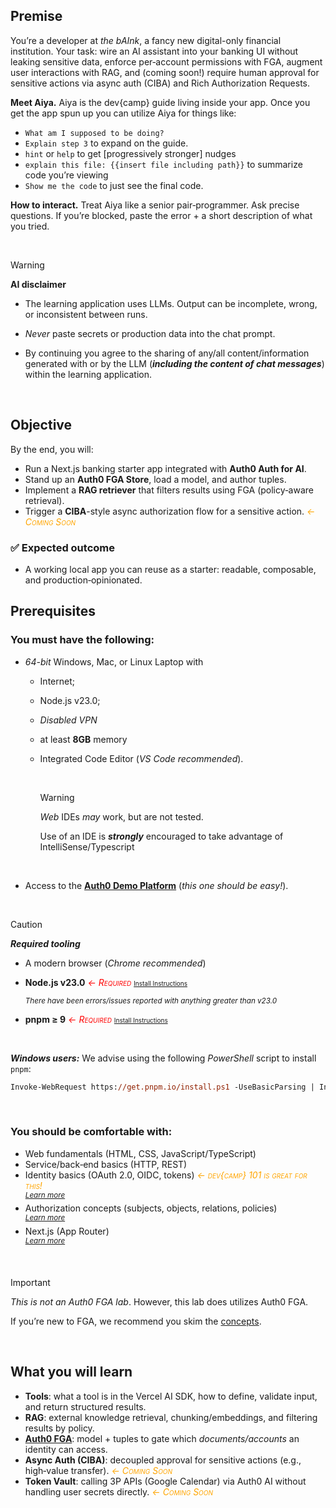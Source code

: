 ## Premise
You’re a developer at *the bAInk*, a fancy new digital-only financial institution. Your task: wire an AI assistant into your banking UI without leaking sensitive data, enforce per‑account permissions with FGA, augment user interactions with RAG, and (coming soon!) require human approval for sensitive actions via async auth (CIBA) and Rich Authorization Requests.

**Meet Aiya.** Aiya is the dev{camp} guide living inside your app. Once you get the app spun up you can utilize Aiya for things like:

* `What am I supposed to be doing?`
* `Explain step 3` to expand on the guide.
* `hint` or `help` to get [progressively stronger] nudges
* `explain this file: {{insert file including path}}` to summarize code you’re viewing
* `Show me the code` to just see the final code.

**How to interact.** Treat Aiya like a senior pair‑programmer. Ask precise questions. If you’re blocked, paste the error + a short description of what you tried.

<br>

> [!WARNING]
> **AI disclaimer**
>
> - The learning application uses LLMs. Output can be incomplete, wrong, or inconsistent between runs.
>
> - *Never* paste secrets or production data into the chat prompt.
>
> - By continuing you agree to the sharing of any/all content/information generated with or by the LLM (***including the content of chat messages***) within the learning application.

<br>

## Objective

By the end, you will:

- Run a Next.js banking starter app integrated with **Auth0 Auth for AI**.
- Stand up an **Auth0 FGA Store**, load a model, and author tuples.
- Implement a **RAG retriever** that filters results using FGA (policy‑aware retrieval).
- Trigger a **CIBA**-style async authorization flow for a sensitive action. *<span style='color: orange; font-variant: small-caps'>← Coming Soon</span>*

### ✅ Expected outcome
- A working local app you can reuse as a starter: readable, composable, and production‑opinionated.

## Prerequisites

### You must have the following:
  - *64-bit* Windows, Mac, or Linux Laptop with
    - Internet;
    - Node.js v23.0;
    - *Disabled VPN*
    - at least **8GB** memory
    - Integrated Code Editor (*VS Code recommended*).

      <br>
      
      > [!WARNING]
      > *Web* IDEs *may* work, but are not tested.
      >
      > Use of an IDE is ***strongly*** encouraged to take advantage of IntelliSense/Typescript

      <br>
      
  - Access to the [**Auth0 Demo Platform**](https://demo.okta.com) (*this one should be easy!*).

<br>

  > [!CAUTION]
  > ***Required tooling***
  >
  > * A modern browser (*Chrome recommended*)
  > * **Node.js v23.0** *<span style='color: red; font-variant: small-caps'>← Required</span>* <span style='font-size: 10px; font-variant: small=caps'>[Install Instructions](https://nodejs.org/en/download/)</span>
  >
  >    <sup>*There have been errors/issues reported with anything greater than v23.0*</sup>
  > * **pnpm ≥ 9** *<span style='color: red; font-variant: small-caps'>← Required</span>* <span style='font-size: 10px; font-variant: small=caps'>[Install Instructions](https://pnpm.io/installation)</span>
  >
  > <br>
  >
  > ***Windows users:*** We advise using the following *PowerShell* script to install `pnpm`:
  >   ```ps
  >   Invoke-WebRequest https://get.pnpm.io/install.ps1 -UseBasicParsing | Invoke-Expression
  >   ```

<br>

### You should be comfortable with:

- Web fundamentals (HTML, CSS, JavaScript/TypeScript)
- Service/back‑end basics (HTTP, REST)
- Identity basics (OAuth 2.0, OIDC, tokens) *<span style='color: orange; font-variant: small-caps'>← dev{camp} 101 is great for this!</span>*
  <br><sup>[_Learn more_](https://auth0.com/docs/get-started/identity-fundamentals/introduction-to-auth0)</sup>
- Authorization concepts (subjects, objects, relations, policies)
  <br><sup>[_Learn more_](https://openfga.dev/docs/authorization-concepts)</sup>
- Next.js (App Router)
  <br><sup>[_Learn more_](https://nextjs.org/docs)</sup>

<br>

> [!IMPORTANT]
>
> *This is not an Auth0 FGA lab*. However, this lab does utilizes Auth0 FGA.
>
> If you’re new to FGA, we recommend you skim the [concepts](https://docs.fga.dev/fga-concepts).

<br>

## What you will learn

- **Tools**: what a tool is in the Vercel AI SDK, how to define, validate input, and return structured results.
- **RAG**: external knowledge retrieval, chunking/embeddings, and filtering results by policy.
- [**Auth0 FGA**](https://auth0.com/fine-grained-authorization): model + tuples to gate which *documents/accounts* an identity can access.
- **Async Auth (CIBA)**: decoupled approval for sensitive actions (e.g., high‑value transfer). *<span style='color: orange; font-variant: small-caps'>← Coming Soon</span>*
- **Token Vault**: calling 3P APIs (Google Calendar) via Auth0 AI without handling user secrets directly. *<span style='color: orange; font-variant: small-caps'>← Coming Soon</span>*

